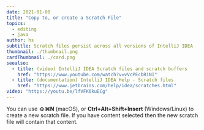 ```yaml
---
date: 2021-01-08
title: "Copy to, or create a Scratch File"
topics:
  - editing
  - java
author: hs
subtitle: Scratch files persist across all versions of IntelliJ IDEA
thumbnail: ./thumbnail.png
cardThumbnail: ./card.png
seealso:
  - title: (video) IntelliJ IDEA Scratch files and scratch buffers
    href: "https://www.youtube.com/watch?v=vVcPEcbRiNI"
  - title: (documentation) IntelliJ IDEA Help - Scratch files
    href: "https://www.jetbrains.com/help/idea/scratches.html"
video: "https://youtu.be/lfVFK6kuECg"
---
```


You can use **⇧⌘N** (macOS), or **Ctrl+Alt+Shift+Insert** (Windows/Linux) to create a new scratch file. If you have content selected then the new scratch file will contain that content.
